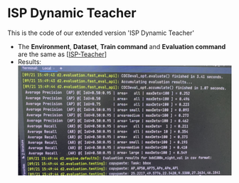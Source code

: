 # ISP Dynamic Teacher
This is the code of our extended version 'ISP Dynamic Teacher'
+ The **Environment**, **Dataset**, **Train command** and **Evaluation command** are the same as [[ISP-Teacher](https://github.com/zhangyin1996/ISP-Teacher)]
+ Results:
![image text](https://github.com/zhangyin1996/ISP-Dynamic-Teacher/blob/main/results.jpg)
